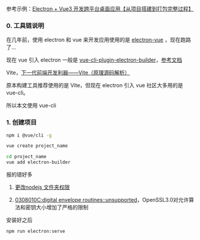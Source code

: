 
参考示例：[Electron + Vue3 开发跨平台桌面应用【从项目搭建到打包完整过程】](https://juejin.cn/post/6983843979133468708)


### 0. 工具链说明

在几年前，使用 electron 和 vue 来开发应用使用的是 [electron-vue](https://github.com/SimulatedGREG/electron-vue) ，现在跑路了...

现在 vue 引入 electron 一般是 [vue-cli-plugin-electron-builder](https://github.com/nklayman/vue-cli-plugin-electron-builder)，[参考文档](https://nklayman.github.io/vue-cli-plugin-electron-builder/)

Vite，[下一代前端开发利器——Vite（原理源码解析）](https://zhuanlan.zhihu.com/p/475176203)

原本构建工具推荐使用的是 Vite，但现在 electron 引入 vue 社区大多用的是 vue-cli。

所以本文使用 vue-cli


### 1. 创建项目

```bash
npm i @vue/cli -g

vue create project_name

cd project_name
vue add electron-builder
```

报的错好多

1. [更改nodejs 文件夹权限](https://blog.csdn.net/fernwehseven/article/details/122337440)

2. [0308010C:digital envelope routines::unsupported](https://blog.csdn.net/zjjxxh/article/details/127173968)，OpenSSL3.0对允许算法和密钥大小增加了严格的限制


安装好之后
```bash
npm run electron:serve
```